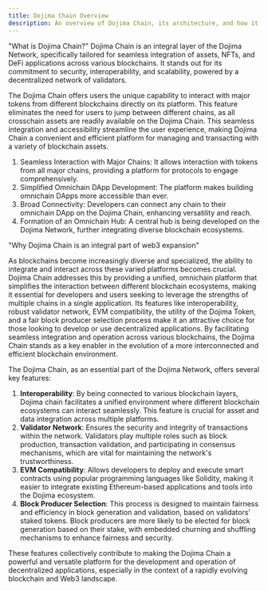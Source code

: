 ```yaml
---
title: Dojima Chain Overview
description: An overview of Dojima Chain, its architecture, and how it interacts within the Dojima ecosystem.   
---
```


"What is Dojima Chain?"
Dojima Chain is an integral layer of the Dojima Network, specifically tailored for seamless integration of assets, NFTs, and DeFi applications across various blockchains. It stands out for its commitment to security, interoperability, and scalability, powered by a decentralized network of validators.

The Dojima Chain offers users the unique capability to interact with major tokens from different blockchains directly on its platform. This feature eliminates the need for users to jump between different chains, as all crosschain assets are readily available on the Dojima Chain. This seamless integration and accessibility streamline the user experience, making Dojima Chain a convenient and efficient platform for managing and transacting with a variety of blockchain assets.

1. Seamless Interaction with Major Chains: It allows interaction with tokens from all major chains, providing a platform for protocols to engage comprehensively.
2. Simplified Omnichain DApp Development: The platform makes building omnichain DApps more accessible than ever.
3. Broad Connectivity: Developers can connect any chain to their omnichain DApp on the Dojima Chain, enhancing versatility and reach.
4. Formation of an Omnichain Hub: A central hub is being developed on the Dojima Network, further integrating diverse blockchain ecosystems.

"Why Dojima Chain is an integral part of web3 expansion"

As blockchains become increasingly diverse and specialized, the ability to integrate and interact across these varied platforms becomes crucial. Dojima Chain addresses this by providing a unified, omnichain platform that simplifies the interaction between different blockchain ecosystems, making it essential for developers and users seeking to leverage the strengths of multiple chains in a single application. Its features like interoperability, robust validator network, EVM compatibility, the utility of the Dojima Token, and a fair block producer selection process make it an attractive choice for those looking to develop or use decentralized applications. By facilitating seamless integration and operation across various blockchains, the Dojima Chain stands as a key enabler in the evolution of a more interconnected and efficient blockchain environment.

The Dojima Chain, as an essential part of the Dojima Network, offers several key features:

1. **Interoperability**: By being connected to various blockchain layers, Dojima chain facilitates a unified environment where different blockchain ecosystems can interact seamlessly. This feature is crucial for asset and data integration across multiple platforms.
2. **Validator Network**: Ensures the security and integrity of transactions within the network. Validators play multiple roles such as block production, transaction validation, and participating in consensus mechanisms, which are vital for maintaining the network's trustworthiness.
3. **EVM Compatibility**: Allows developers to deploy and execute smart contracts using popular programming languages like Solidity, making it easier to integrate existing Ethereum-based applications and tools into the Dojima ecosystem.
4. **Block Producer Selection**: This process is designed to maintain fairness and efficiency in block generation and validation, based on validators' staked tokens. Block producers are more likely to be elected for block generation based on their stake, with embedded churning and shuffling mechanisms to enhance fairness and security.

These features collectively contribute to making the Dojima Chain a powerful and versatile platform for the development and operation of decentralized applications, especially in the context of a rapidly evolving blockchain and Web3 landscape.